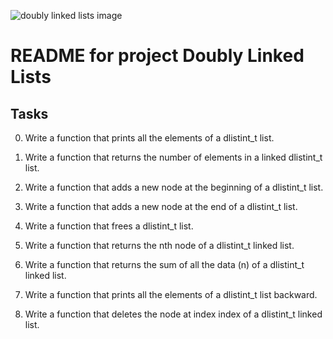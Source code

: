 ![doubly linked lists image](https://studiousguy.com/wp-content/uploads/2021/07/Doubly-Linked-List.jpg)
# README for project Doubly Linked Lists

## Tasks

0. Write a function that prints all the elements of a dlistint_t list.

1. Write a function that returns the number of elements in a linked dlistint_t list.

2. Write a function that adds a new node at the beginning of a dlistint_t list.

3. Write a function that adds a new node at the end of a dlistint_t list.

4. Write a function that frees a dlistint_t list.

5. Write a function that returns the nth node of a dlistint_t linked list.

6. Write a function that returns the sum of all the data (n) of a dlistint_t linked list.

7. Write a function that prints all the elements of a dlistint_t list backward.

8. Write a function that deletes the node at index index of a dlistint_t linked list.
